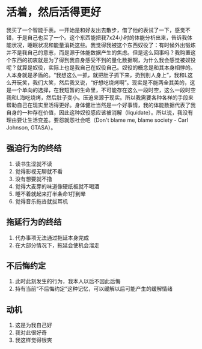 # 活着，然后活得更好

我买了一个智能手表。一开始是和好友出去散步，借了他的表试了一下，感觉不错，于是自己也买了一个。这个东西能把我7x24小时的体能分析出来，告诉我体能状况，睡眠状况和能量消耗这些。我觉得我被这个东西奴役了：有时候外出锻炼并不是我自己的意志，而是源于体能数据产生的焦虑。但是这么回事吗？我购置这个东西的初衷就是为了得到我自身感受不到的量化数据啊，为什么我会感觉被奴役呢？就算是奴役，实际上也是我自己在奴役自己。奴役的概念是和其本身相悖的。人本身就是矛盾的。“我想这么一抓，就把肚子抓下来，扔到别人身上”，我和L这么开玩笑，我们大笑，然后我又说，“好想吃烧烤啊”。现实是不能两全其美的，这是一个单向的选择，在我短暂的生命里，不可能存在这么一段时空，这么一段时空我和L海吃烧烤，然后肚子变小。压迫来源于现实。所以我需要各种各样的手段来帮助自己在现实里活得更好。身体健壮当然是一个好事情，我的体能数据代表了我自身的一种存在价值，因此这种奴役感应该被消解（liquidate）。所以说，我没有理由要让生活变差。要怨就怨社会吧（Don't blame me, blame society - Carl Johnson, GTASA）。

## 强迫行为的终结

1. 读书生涩就不读
2. 觉得影视无聊就不看
3. 没有想要就不撸
4. 觉得大麦芽的味道像硬纸板就不喝酒
5. 睡不着就起来打半条命1打到晕
6. 觉得音乐拖沓就拔耳机

## 拖延行为的终结

1. 代办事项无法通过拖延本身完成
2. 在大部分情况下，拖延会使机会溜走

## 不后悔约定

1. 此时此刻发生的行为，我本人以后不因此后悔
2. 持有当前“不后悔约定”这种记忆，可以缓解以后可能产生的缓解情绪

## 动机

1. 这是为我自己好
2. 我对此很好奇
3. 我这样觉得很爽
